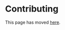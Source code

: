 # Contributing

This page has moved [here](https://github.com/microsoft/AirSim/blob/master/docs/CONTRIBUTING.md).
